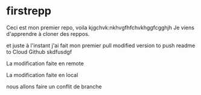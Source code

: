 # firstrepp

Ceci est mon premier repo, voila kjgchvk:nkhvgfhfchvkhggfcgghjh
Je viens d'apprendre à cloner des reppos.

et juste à l'instant j'ai fait mon premier pull 
modified version  to push readme to Cloud Github skdfusdgf

La modification faite en remote

La modification faite en local

nous allons faire un conflit de branche